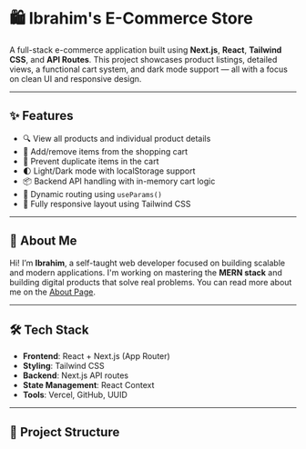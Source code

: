 # 🛍️ Ibrahim's E-Commerce Store

A full-stack e-commerce application built using **Next.js**, **React**, **Tailwind CSS**, and **API Routes**. This project showcases product listings, detailed views, a functional cart system, and dark mode support — all with a focus on clean UI and responsive design.

---

## ✨ Features

- 🔍 View all products and individual product details
- 🛒 Add/remove items from the shopping cart
- 🚫 Prevent duplicate items in the cart
- 🌓 Light/Dark mode with localStorage support
- 📦 Backend API handling with in-memory cart logic
- 🔗 Dynamic routing using `useParams()`
- 🎯 Fully responsive layout using Tailwind CSS

---

## 🧠 About Me

Hi! I’m **Ibrahim**, a self-taught web developer focused on building scalable and modern applications. I'm working on mastering the **MERN stack** and building digital products that solve real problems. You can read more about me on the [About Page](https://your-site.com/about).

---

## 🛠️ Tech Stack

- **Frontend**: React + Next.js (App Router)
- **Styling**: Tailwind CSS
- **Backend**: Next.js API routes
- **State Management**: React Context
- **Tools**: Vercel, GitHub, UUID

---

## 📁 Project Structure

